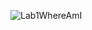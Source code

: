 
![Lab1WhereAmI](https://user-images.githubusercontent.com/97760668/149583347-2b621c67-1d66-4f46-9728-525c06b99654.PNG)
